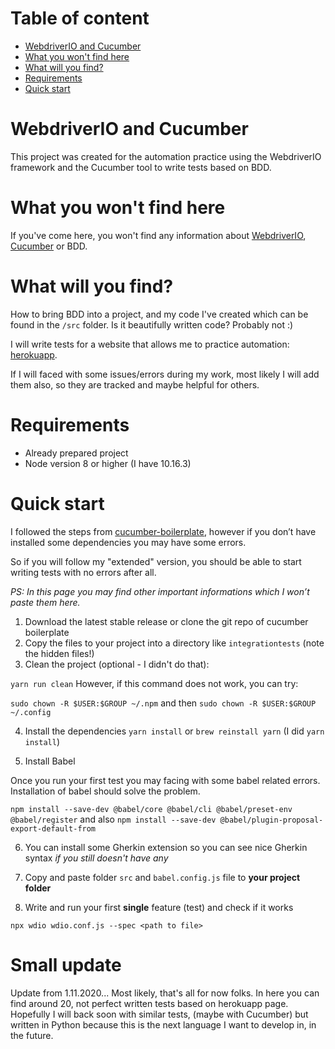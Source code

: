 # Table of content

- [WebdriverIO and Cucumber](#webdriverio-and-cucumber)
- [What you won't find here](#what-you-wont-find-here)
- [What will you find?](#what-will-you-find)
- [Requirements](#requirements)
- [Quick start](#quick-start)

# WebdriverIO and Cucumber
This project was created for the automation practice using the WebdriverIO framework and the Cucumber tool to write tests based on BDD.
# What you won't find here
If you've come here, you won't find any information about [WebdriverIO](https://webdriver.io/), [Cucumber](https://cucumber.io/) or BDD.
# What will you find?
How to bring BDD into a project, and my code I've created which can be found in the `/src` folder.
Is it beautifully written code? Probably not :) 

I will write tests for a website that allows me to practice automation: [herokuapp](http://the-internet.herokuapp.com/).

If I will faced with some issues/errors during my work, most likely I will add them also, so they are tracked and maybe helpful for others.

# Requirements
- Already prepared project 
- Node version 8 or higher (I have 10.16.3)

# Quick start
I followed the steps from [cucumber-boilerplate](https://github.com/webdriverio/cucumber-boilerplate), however if you don’t have installed some dependencies you may have some errors.

So if you will follow my "extended" version, you should be able to start writing tests with no errors after all.

*PS: In this page you may find other important informations which I won’t paste them here.*

1. Download the latest stable release or clone the git repo of cucumber boilerplate
2. Copy the files to your project into a directory like `integrationtests` (note the hidden files!)
3. Clean the project (optional - I didn't do that):

`yarn run clean` However, if this command does not work, you can try:

`sudo chown -R $USER:$GROUP ~/.npm` and then `sudo chown -R $USER:$GROUP ~/.config`

4. Install the dependencies
`yarn install` or `brew reinstall yarn` (I did `yarn install`)

5. Install Babel

Once you run your first test you may facing with some babel related errors. Installation of babel should solve the problem.

`npm install --save-dev @babel/core @babel/cli @babel/preset-env @babel/register` and also `npm install --save-dev @babel/plugin-proposal-export-default-from`

6. You can install some Gherkin extension so you can see nice Gherkin syntax *if you still doesn't have any*

7. Copy and paste folder `src` and `babel.config.js` file to **your project folder**

8. Write and run your first **single** feature (test) and check if it works 

`npx wdio wdio.conf.js --spec <path to file>`

# Small update
Update from 1.11.2020... Most likely, that's all for now folks. In here you can find around 20, not perfect written tests based on herokuapp page. Hopefully I will back soon with similar tests, (maybe with Cucumber) but written in Python because this is the next language I want to develop in, in the future.
